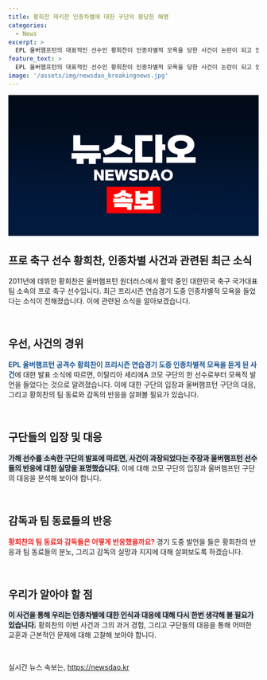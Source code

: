 ```yaml
---
title: 황희찬 재키찬 인종차별에 대한 구단의 황당한 해명
categories:
  - News
excerpt: >
  EPL 울버햄프턴의 대표적인 선수인 황희찬이 인종차별적 모욕을 당한 사건이 논란이 되고 있다. 가해자 소속 구단은 사건을 지나치게 과장했다는 입장을 밝혔지만, 이에 대해 일각에서는 인종차별에 대한 인식 부족으로 해명이 부적절하다는 지적이 나오고 있다. 황희찬의 소속 구단은 UEFA에 제소할 계획이며, 황희찬은 이미 지난 2022년에도 비슷한 사건을 겪은 바 있다. 이에 대한 사회적 관심과 울버햄프턴의 대응이 주목받고 있다.
feature_text: >
  EPL 울버햄프턴의 대표적인 선수인 황희찬이 인종차별적 모욕을 당한 사건이 논란이 되고 있다. 가해자 소속 구단은 사건을 지나치게 과장했다는 입장을 밝혔지만, 이에 대해 일각에서는 인종차별에 대한 인식 부족으로 해명이 부적절하다는 지적이 나오고 있다. 황희찬의 소속 구단은 UEFA에 제소할 계획이며, 황희찬은 이미 지난 2022년에도 비슷한 사건을 겪은 바 있다. 이에 대한 사회적 관심과 울버햄프턴의 대응이 주목받고 있다.
image: '/assets/img/newsdao_breakingnews.jpg'
---
```


<p><img src="/assets/img/newsdao_breakingnews.jpg" alt="pcversion 속보" /></p>

<h2 data-ke-size="size26">프로 축구 선수 황희찬, 인종차별 사건과 관련된 최근 소식</h2>

<p>2011년에 데뷔한 황희찬은 울버햄프턴 원더러스에서 활약 중인 대한민국 축구 국가대표팀 소속의 프로 축구 선수입니다. 최근 프리시즌 연습경기 도중 인종차별적 모욕을 들었다는 소식이 전해졌습니다. 이에 관련된 소식을 알아보겠습니다.</p>

<p data-ke-size="size16">&nbsp;</p>

<h2 data-ke-size="size24">우선, 사건의 경위</h2>

<p><b><span style="color: #1a5490;">EPL 울버햄프턴 공격수 황희찬이 프리시즌 연습경기 도중 인종차별적 모욕을 듣게 된 사건</span></b>에 대한 발표 소식에 따르면, 이탈리아 세리에A 코모 구단의 한 선수로부터 모욕적 발언을 들었다는 것으로 알려졌습니다. 이에 대한 구단의 입장과 울버햄프턴 구단의 대응, 그리고 황희찬의 팀 동료와 감독의 반응을 살펴볼 필요가 있습니다.</p>

<p data-ke-size="size16">&nbsp;</p>

<h2 data-ke-size="size24">구단들의 입장 및 대응</h2>

<p><b><span style="background-color: #21538527;">가해 선수를 소속한 구단의 발표에 따르면, 사건이 과장되었다는 주장과 울버햄프턴 선수들의 반응에 대한 실망을 표명했습니다.</span></b> 이에 대해 코모 구단의 입장과 울버햄프턴 구단의 대응을 분석해 보아야 합니다.</p>

<p data-ke-size="size16">&nbsp;</p>

<h2 data-ke-size="size24">감독과 팀 동료들의 반응</h2>

<p><b><span style="color: #ee2323;">황희찬의 팀 동료와 감독들은 어떻게 반응했을까요?</span></b> 경기 도중 발언을 들은 황희찬의 반응과 팀 동료들의 분노, 그리고 감독의 실망과 지지에 대해 살펴보도록 하겠습니다.</p>

<p data-ke-size="size16">&nbsp;</p>

<h2 data-ke-size="size24">우리가 알아야 할 점</h2>

<p><b><span style="background-color: #21538527;">이 사건을 통해 우리는 인종차별에 대한 인식과 대응에 대해 다시 한번 생각해 볼 필요가 있습니다.</span></b> 황희찬의 이번 사건과 그의 과거 경험, 그리고 구단들의 대응을 통해 어떠한 교훈과 근본적인 문제에 대해 고찰해 보아야 합니다.</p>

<p data-ke-size="size16">&nbsp;</p>
실시간 뉴스 속보는, <a href="https://newsdao.kr" rel="dofollow">https://newsdao.kr</a>



